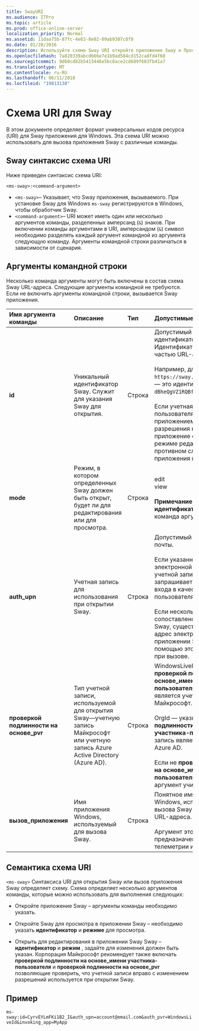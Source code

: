```yaml
---
title: SwayURI
ms.audience: ITPro
ms.topic: article
ms.prod: office-online-server
localization_priority: Normal
ms.assetid: 11daa75b-87fc-4e63-8e02-09ab9307c8f8
ms.date: 01/28/2016
description: Используйте схема Sway URI откройте приложение Sway и Просмотр или изменение Sway.
ms.openlocfilehash: 7a820339abcd666e7e1b9ad584cd152ca8fd4f68
ms.sourcegitcommit: 9d60cd82b5413446e5bc8ace2cd689f683fb41a7
ms.translationtype: MT
ms.contentlocale: ru-RU
ms.lasthandoff: 06/11/2018
ms.locfileid: "19813130"
---
```

# <a name="sway-uri-scheme"></a>Схема URI для Sway

В этом документе определяет формат универсальных кодов ресурса (URI) для Sway приложения для Windows. Эта схема URI можно использовать для вызова приложения Sway с различные команды.

## <a name="sway-uri-scheme-syntax"></a>Sway синтаксис схема URI

Ниже приведен синтаксис схема URI:

`<ms-sway>:<command-argument>`

- `<ms-sway>`&ndash; Указывает, что Sway приложения, вызываемого. При установке Sway для Windows `ms-sway` регистрируются в Windows, чтобы обработчик Sway.
- `<command-argument>`&ndash; URI может иметь один или несколько аргументов команды, разделенных амперсанд (`&`) знаков. При включении команды аргументами в URI, амперсандом (`&`) символ необходимо разделять каждый аргумент командной из аргумента следующую команду. Аргументы командной строки различаться в зависимости от сценария. 

## <a name="command-arguments"></a>Аргументы командной строки

Несколько команда аргументы могут быть включены в состав схема Sway URL-адреса. Следующие аргументы командной не требуются. Если не включить аргументы командной строки, вызывается Sway приложения.

|Имя аргумента команды|Описание|Тип|Допустимые значения|Обязательность|
|:-----|:-----|:-----|:-----|:-----|
|**id**|Уникальный идентификатор Sway. Служит для указания Sway для открытия.|Строка|Допустимый уникальный идентификатор для Sway. Идентификатор всегда является частью URL-адрес Sway.<br/><br/>Например, для следующих Sway `https://sway.com/dBheQgVZ1RQBfiQU`, — это идентификатор `dBheQgVZ1RQBfiQU`.<br/><br/>Если учетная запись пользователя, связанные с приложением Sway имеет разрешения на редактирование, приложение откроется Sway в режиме редактирования. В противном случае Sway открытии приложения в режиме просмотра.|Нет|
|**mode**|Режим, в котором определенных Sway должен быть открыт, будет ли для редактирования или для просмотра.|Строка|edit<br/>view<br/><br/>**Примечание**: Если нет **идентификатор** не указан, команда аргумент учитывается.|Нет|
|**auth_upn**|Учетная запись для использования при открытии Sway.|Строка|Допустимый адрес электронной почты.<br/><br/>Если указанный адрес электронной почты не связан с учетной записью Sway, Sway запрашивает у пользователя для входа в качестве указанного пользователя.<br/><br/>Если несколько учетных записей сопоставлено с приложением Sway, существует ли указанный адрес электронной почты в приложении Sway переключится с помощью этой учетной записи при вызове.|Нет|
|**проверкой подлинности на основе\_pvr**|Тип учетной записи, используемой для открытия Sway&mdash;учетную запись Майкрософт или учетную запись Azure Active Directory (Azure AD).|Строка|WindowsLiveId — указывает, что **проверкой подлинности на основе\_имени участника-пользователя** учетная запись является учетной записью Майкрософт.<br/><br/>OrgId — указывает, что **проверкой подлинности на основе\_имени участника-пользователя** учетная запись является учетной записью Azure AD.<br/><br/>Если не **проверкой подлинности на основе\_имени участника-пользователя** указано, команда аргумент учитывается.|Нет|
|**вызов\_приложения**|Имя приложения Windows, используемый для вызова Sway.|Строка|Понятное имя приложения Windows, используемый для вызова Sway через схема Sway URL-адреса.<br/><br/>Аргумент этой команды предназначен для данных телеметрии и отслеживания.|Нет|

## <a name="uri-scheme-semantics"></a>Семантика схема URI

`<ms-sway>` Синтаксиса URI для открытия Sway или вызов приложения Sway определяет схему. Схема определяет несколько аргументов команды, которые можно использовать для выполнения следующих: 

- Откройте приложение Sway &ndash; аргументы команды необходимо указать. 

- Откройте Sway для просмотра в приложении Sway &ndash; необходимо указать **идентификатор** и **режиме** для просмотра. 

- Открыть для редактирования в приложении Sway Sway &ndash; **идентификатор** и **режим** , задайте для изменения должен быть указан. Корпорация Майкрософт рекомендует также включать **проверкой подлинности на основе\_имени участника-пользователя** и **проверкой подлинности на основе\_pvr** позволяющие проверить, что учетной записи вправо с изменением разрешений используется при открытии Sway.  

## <a name="example"></a>Пример

`ms-sway:id=CyrvEYLmFKi1B2_I&auth_upn=account@email.com&auth_pvr=WindowsLiveId&invoking_app=MyApp` 


